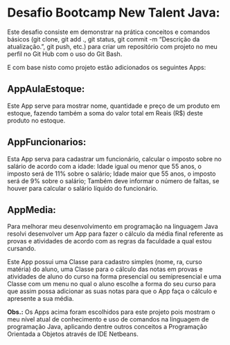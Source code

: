 # Desafio Bootcamp New Talent Java:
Este desafio consiste em demonstrar na prática conceitos e comandos básicos (git clone, git add ., git status, git commit -m “Descrição da atualização.”, git push, etc.) para criar um repositório com projeto no meu perfil no Git Hub com o uso do Git Bash.

E com base nisto como projeto estão adicionados os seguintes Apps:
## AppAulaEstoque:
Este App serve para mostrar nome, quantidade e preço de um produto em estoque, fazendo também a soma do valor total em Reais (R$) deste produto no estoque.
## AppFuncionarios:
Esta App serva para cadastrar um funcionário, calcular o imposto sobre no salário de acordo com a idade: 
Idade igual ou menor que 55 anos, o imposto será de 11% sobre o salário; 
Idade maior que 55 anos, o imposto será de 9% sobre o salário;
Também deve informar o número de faltas, se houver para calcular o salário líquido do funcionário. 
## AppMedia:
Para melhorar meu desenvolvimento em programação na linguagem Java resolvi desenvolver um App para fazer o cálculo da média final referente as provas e atividades de acordo com as regras da faculdade a qual estou cursando.

Este App possui uma Classe para cadastro simples (nome, ra, curso matéria) do aluno, uma Classe para o cálculo das notas em provas e atividades de aluno do curso na forma presencial ou semipresencial e uma Classe com um menu no qual o aluno escolhe a forma do seu curso para que assim possa adicionar as suas notas para que o App faça o cálculo e apresente a sua média.

<b>Obs.:</b> Os Apps acima foram escolhidos para este projeto pois mostram o meu nível atual de conhecimento e uso de comandos na linguagem de programação Java, aplicando dentre outros conceitos a Programação Orientada a Objetos através de IDE Netbeans.


